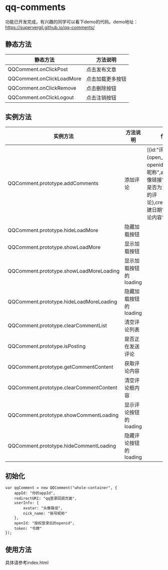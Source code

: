 # qq-comments

功能已开发完成，有兴趣的同学可以看下demo的代码。demo地址：https://supervergil.github.io/qq-comments/

## 静态方法

| 静态方法              | 方法说明     |
| ------------------------- | ---------------- |
| QQComment.onClickPost     | 点击发布文章 |
| QQComment.onClickLoadMore | 点击加载更多按钮 |
| QQComment.onClickRemove   | 点击删除按钮 |
| QQComment.onClickLogout   | 点击注销按钮 |

## 实例方法

| 实例方法                            | 方法说明          | 传入参数                                                                                                                                                      |
| --------------------------------------- | --------------------- | ----------------------------------------------------------------------------------------------------------------------------------------------------------------- |
| QQComment.prototype.addComments         | 添加评论          | [{id:"评论id",user:{open_id:"用户openid",name:"用户昵称",avatar:"用户头像链接",admin:true//是否为当前登录用户的评论},created_date:"创建日期",content:"评论内容"}] |
| QQComment.prototype.hideLoadMore        | 隐藏加载按钮    |                                                                                                                                                                   |
| QQComment.prototype.showLoadMore        | 显示加载按钮    |                                                                                                                                                                   |
| QQComment.prototype.showLoadMoreLoading | 显示加载按钮的loading |                                                                                                                                                                   |
| QQComment.prototype.hideLoadMoreLoading | 隐藏加载按钮的loading |                                                                                                                                                                   |
| QQComment.prototype.clearCommentList    | 清空评论列表    |                                                                                                                                                                   |
| QQComment.prototype.isPosting           | 是否正在发送评论 |                                                                                                                                                                   |
| QQComment.prototype.getCommentContent   | 获取评论内容    |                                                                                                                                                                   |
| QQComment.prototype.clearCommentContent | 清空评论框内容 |                                                                                                                                                                   |
| QQComment.prototype.showCommentLoading  | 显示评论按钮的loading |                                                                                                                                                                   |
| QQComment.prototype.hideCommentLoading  | 隐藏评论按钮的loading |                                                                                                                                                                   |

## 初始化

```
var qqComment = new QQComment("whole-container", {
    appId: "你的appId",
    redirectURI: "qq登录回调页面",
    userInfo: {
        avatar: "头像路径",
        nick_name: "账号昵称"
    },
    openId: "授权登录后的openid",
    token: "令牌"
});
```

## 使用方法

具体请参考index.html